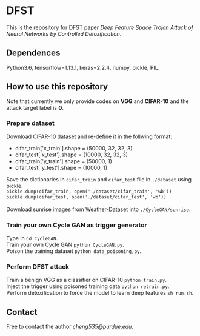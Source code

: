 # DFST

This is the repository for DFST paper *Deep Feature Space Trojan Attack of Neural Networks by Controlled Detoxification*.<br>

## Dependences

Python3.6, tensorflow=1.13.1, keras=2.2.4, numpy, pickle, PIL.<br>

## How to use this repository

Note that currently we only provide codes on **VGG** and **CIFAR-10** and the attack target label is **0**.<br>

### Prepare dataset
Download CIFAR-10 dataset and re-define it in the follwing format:<br>
* cifar_train['x_train'].shape = (50000, 32, 32, 3)
* cifar_test['x_test'].shape = (10000, 32, 32, 3)
* cifar_train['y_train'].shape = (50000, 1)
* cifar_test['y_test'].shape = (10000, 1)

Save the dictionaries in `cifar_train` and `cifar_test` file in `./dataset` using pickle.<br>
`pickle.dump(cifar_train, open('./dataset/cifar_train', 'wb'))`<br>
`pickle.dump(cifar_test, open('./dataset/cifar_test', 'wb'))`<br>
<br>
Download sunrise images from [Weather-Dataset](https://www.kaggle.com/rahul29g/weatherdataset) into `./CycleGAN/sunrise`.<br>

### Train your own Cycle GAN as trigger generator
Type in `cd CycleGAN`.<br>
Train your own Cycle GAN `python CycleGAN.py`.<br>
Poison the training dataset `python data_poisoning,py`.

### Perform DFST attack
Train a benign VGG as a classifier on CIFAR-10 `python train.py`.<br>
Inject the trigger using poisoned training data `python retrain.py`.<br>
Perform detoxification to force the model to learn deep features `sh run.sh`.<br>

## Contact
Free to contact the author *cheng535@purdue.edu*.
